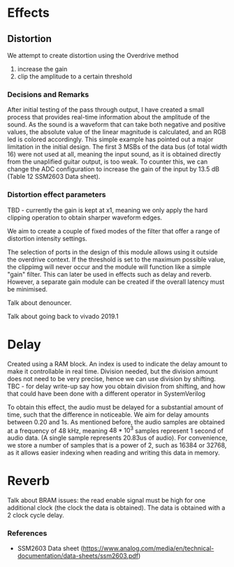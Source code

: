 # Effects
## Distortion
We attempt to create distortion using the Overdrive method
1. increase the gain
2. clip the amplitude to a certain threshold

### Decisions and Remarks
After initial testing of the pass through output, I have created a small process that provides real-time information about the amplitude of the sound. As the sound is a waveform that can take both negative and positive values, the absolute value of the linear magnitude is calculated, and an RGB led is colored accordingly.
This simple example has pointed out a major limitation in the initial design. The first 3 MSBs of the data bus (of total width 16) were not used at all, meaning the input sound, as it is obtained directly from the unaplified guitar output, is too weak. To counter this, we can change the ADC configuration to increase the gain of the input by 13.5 dB (Table 12 SSM2603 Data sheet).

### Distortion effect parameters
TBD - currently the gain is kept at x1, meaning we only apply the hard clipping operation to obtain sharper waveform edges.

We aim to create a couple of fixed modes of the filter that offer a range of distortion intensity settings.

The selection of ports in the design of this module allows using it outside the overdrive context. If the threshold is set to the maximum possible value, the clippimg will never occur and the module will function like a simple "gain" filter. This can later be used in effects such as delay and reverb. However, a separate gain module can be created if the overall latency must be minimised.

Talk about denouncer.

Talk about going back to vivado 2019.1

# Delay
Created using a RAM block. An index is used to indicate the delay amount to make it controllable in real time.
Division needed, but the division amount does not need to be very precise, hence we can use division by shifting.
TBC - for delay write-up say how you obtain division from shifting, and how that could have been done with a different operator in SystemVerilog

To obtain this effect, the audio must be delayed for a substantial amount of time, such that the difference in noticeable. We aim for delay amounts between 0.20 and 1s. As mentioned before, the audio samples are obtained at a frequency of 48 kHz, meaning $`48*10^3`$ samples represent 1 second of audio data. (A single sample represents 20.83us of audio). For convenience, we store a number of samples that is a power of 2, such as 16384 or 32768, as it allows easier indexing when reading and writing this data in memory.

# Reverb
Talk about BRAM issues: the read enable signal must be high for one additional clock (the clock the data is obtained). The data is obtained with a 2 clock cycle delay.


### References
* SSM2603 Data sheet (https://www.analog.com/media/en/technical-documentation/data-sheets/ssm2603.pdf)
